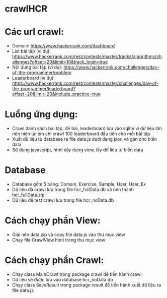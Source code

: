 ﻿# crawlHCR


# Các url crawl:
- Domain: https://www.hackerrank.com/dashboard
- List bài tập (ví dụ): https://www.hackerrank.com/rest/contests/master/tracks/algorithms/challenges?offset=20&limit=10&track_login=true
- Nội dung bài tập (ví dụ): https://www.hackerrank.com/challenges/day-of-the-programmer/problem
- Leaderboard (ví dụ): https://www.hackerrank.com/rest/contests/master/challenges/day-of-the-programmer/leaderboard?offset=20&limit=20&include_practice=true

# Luồng ứng dụng:
- Crawl danh sách bài tập, đề bài, leaderboard lưu vào sqlite vì dữ liệu lớn nên hiện tại em chỉ crawl 100 leaderboard đầu tiền cho mỗi bài tập
- Xuất dữ liệu từ database ra file data.js dưới dạng json và gán cho biến data
- Sử dụng javascript, html xây dựng view, lấy dữ liệu từ biến data

# Database
- Database gồm 5 bảng: Domain, Exercise, Sample, User, User_Ex
- Dữ liệu đã crawl lưu trong file hcr_fullData.db và nén thành hcr_fullData.zip
- Dữ liệu để test crawl lưu trong file hcr_noData.db

# Cách chạy phần View:
- Giải nén data.zip và copy file data.js vào thư mục view
- Chạy file CrawlView.html trong thư mục view

# Cách chạy phần Crawl:
- Chạy class MainCrawl trong package crawl để tiến hành crawl
- Dữ liệu sẽ được lưu vào database hcr_noData.db
- Chạy class SaveResult trong package result để tiến hành xuất dữ liệu ra file data.js

